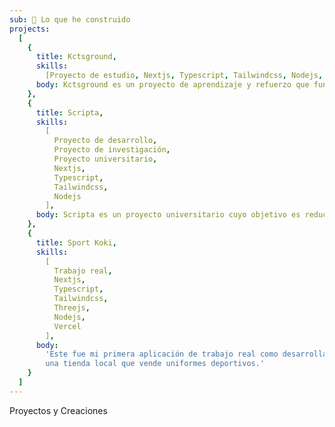 ```yaml
---
sub: 🧱 Lo que he construido
projects:
  [
    {
      title: Kctsground,
      skills:
        [Proyecto de estudio, Nextjs, Typescript, Tailwindcss, Nodejs, Vercel],
      body: Kctsground es un proyecto de aprendizaje y refuerzo que funciona como un área de juegos interactiva para código. Permite a los usuarios ejecutar y compartir fácilmente código web simple utilizando URLs dinámicas.
    },
    {
      title: Scripta,
      skills:
        [
          Proyecto de desarrollo,
          Proyecto de investigación,
          Proyecto universitario,
          Nextjs,
          Typescript,
          Tailwindcss,
          Nodejs
        ],
      body: Scripta es un proyecto universitario cuyo objetivo es reducir la dependencia de los correctores automáticos y brindar una solución a los errores ortográficos y de redacción que muchos estudiantes experimentan al preparar documentos académicos.
    },
    {
      title: Sport Koki,
      skills:
        [
          Trabajo real,
          Nextjs,
          Typescript,
          Tailwindcss,
          Threejs,
          Nodejs,
          Vercel
        ],
      body:
        'Este fue mi primera aplicación de trabajo real como desarrollador freelance. Es para Sport Koki,
        una tienda local que vende uniformes deportivos.'
    }
  ]
---
```


Proyectos y Creaciones
